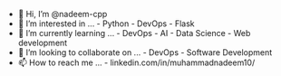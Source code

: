 - 👋 Hi, I’m @nadeem-cpp
- 👀 I’m interested in ...
      - Python
      - DevOps
      - Flask
- 🌱 I’m currently learning ...
      - DevOps
      - AI
      - Data Science
      - Web development 
- 💞️ I’m looking to collaborate on ...
      - DevOps
      - Software Development 
- 📫 How to reach me ...
      - linkedin.com/in/muhammadnadeem10/

<!---
nadeem-cpp/nadeem-cpp is a ✨ special ✨ repository because its `README.md` (this file) appears on your GitHub profile.
You can click the Preview link to take a look at your changes.
--->
